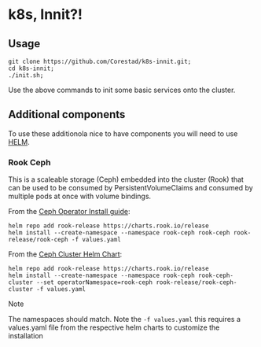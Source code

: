# k8s, Innit?!

## Usage

```
git clone https://github.com/Corestad/k8s-innit.git;
cd k8s-innit;
./init.sh;
```

Use the above commands to init some basic services onto the cluster.

## Additional components
To use these additionola nice to have components you will need to use [HELM](https://helm.sh/docs/intro/install/).

### Rook Ceph
This is a scaleable storage (Ceph) embedded into the cluster (Rook) that can be used to be consumed by PersistentVolumeClaims and consumed by multiple pods at once with volume bindings.

From the [Ceph Operator Install guide](https://rook.io/docs/rook/latest-release/Helm-Charts/operator-chart/#installing):
```
helm repo add rook-release https://charts.rook.io/release
helm install --create-namespace --namespace rook-ceph rook-ceph rook-release/rook-ceph -f values.yaml
```

From the [Ceph Cluster Helm Chart](https://rook.io/docs/rook/latest-release/Helm-Charts/ceph-cluster-chart/#release):
```
helm repo add rook-release https://charts.rook.io/release
helm install --create-namespace --namespace rook-ceph rook-ceph-cluster --set operatorNamespace=rook-ceph rook-release/rook-ceph-cluster -f values.yaml
```

> [!NOTE]
> The namespaces should match.
> Note the `-f values.yaml` this requires a values.yaml file from the respective helm charts to customize the installation
